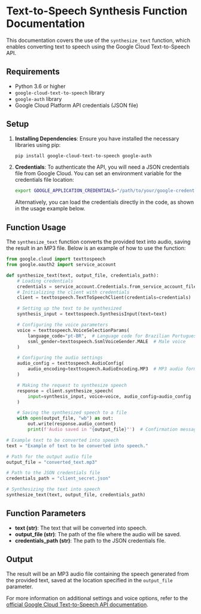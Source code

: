 
# Text-to-Speech Synthesis Function Documentation

This documentation covers the use of the `synthesize_text` function, which enables converting text to speech using the Google Cloud Text-to-Speech API.

## Requirements

- Python 3.6 or higher
- `google-cloud-text-to-speech` library
- `google-auth` library
- Google Cloud Platform API credentials (JSON file)

## Setup

1. **Installing Dependencies**: Ensure you have installed the necessary libraries using pip:

   ```bash
   pip install google-cloud-text-to-speech google-auth
   ```

2. **Credentials**: To authenticate the API, you will need a JSON credentials file from Google Cloud. You can set an environment variable for the credentials file location:

   ```bash
   export GOOGLE_APPLICATION_CREDENTIALS="/path/to/your/google-credentials.json"
   ```

   Alternatively, you can load the credentials directly in the code, as shown in the usage example below.

## Function Usage

The `synthesize_text` function converts the provided text into audio, saving the result in an MP3 file. Below is an example of how to use the function:

```python
from google.cloud import texttospeech
from google.oauth2 import service_account

def synthesize_text(text, output_file, credentials_path):
    # Loading credentials
    credentials = service_account.Credentials.from_service_account_file(credentials_path)
    # Initializing the client with credentials
    client = texttospeech.TextToSpeechClient(credentials=credentials)

    # Setting up the text to be synthesized
    synthesis_input = texttospeech.SynthesisInput(text=text)

    # Configuring the voice parameters
    voice = texttospeech.VoiceSelectionParams(
        language_code="pt-BR",  # Language code for Brazilian Portuguese
        ssml_gender=texttospeech.SsmlVoiceGender.MALE  # Male voice
    )

    # Configuring the audio settings
    audio_config = texttospeech.AudioConfig(
        audio_encoding=texttospeech.AudioEncoding.MP3  # MP3 audio format
    )

    # Making the request to synthesize speech
    response = client.synthesize_speech(
        input=synthesis_input, voice=voice, audio_config=audio_config
    )

    # Saving the synthesized speech to a file
    with open(output_file, "wb") as out:
        out.write(response.audio_content)
        print(f'Audio saved in "{output_file}"')  # Confirmation message

# Example text to be converted into speech
text = "Example of text to be converted into speech."

# Path for the output audio file
output_file = "converted_text.mp3"

# Path to the JSON credentials file
credentials_path = "client_secret.json"

# Synthesizing the text into speech
synthesize_text(text, output_file, credentials_path)
```

## Function Parameters

- **text (str)**: The text that will be converted into speech.
- **output_file (str)**: The path of the file where the audio will be saved.
- **credentials_path (str)**: The path to the JSON credentials file.

## Output

The result will be an MP3 audio file containing the speech generated from the provided text, saved at the location specified in the `output_file` parameter.

For more information on additional settings and voice options, refer to the [official Google Cloud Text-to-Speech API documentation](https://cloud.google.com/text-to-speech/docs).
